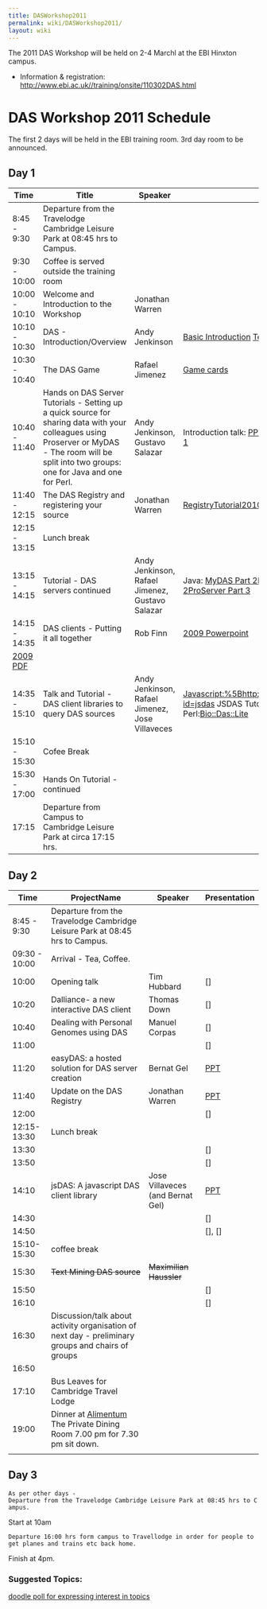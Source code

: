 ```yaml
---
title: DASWorkshop2011
permalink: wiki/DASWorkshop2011/
layout: wiki
---
```


The 2011 DAS Workshop will be held on 2-4 Marchl at the EBI Hinxton
campus.

-   Information & registration:
    <http://www.ebi.ac.uk//training/onsite/110302DAS.html>

DAS Workshop 2011 Schedule
==========================

The first 2 days will be held in the EBI training room. 3rd day room to
be announced.

Day 1
-----

| Time          | Title                                                                                                                                                                                             | Speaker                                         | Resources                                                                                                                                                                                                                                                                                                                                   |
|---------------|---------------------------------------------------------------------------------------------------------------------------------------------------------------------------------------------------|-------------------------------------------------|---------------------------------------------------------------------------------------------------------------------------------------------------------------------------------------------------------------------------------------------------------------------------------------------------------------------------------------------|
| 8:45 - 9:30   | Departure from the Travelodge Cambridge Leisure Park at 08:45 hrs to Campus.                                                                                                                      |
| 9:30 - 10:00  | Coffee is served outside the training room                                                                                                                                                        |
| 10:00 - 10:10 | Welcome and Introduction to the Workshop                                                                                                                                                          | Jonathan Warren                                 |                                                                                                                                                                                                                                                                                                                                             |
| 10:10 - 10:30 | DAS - Introduction/Overview                                                                                                                                                                       | Andy Jenkinson                                  | [Basic Introduction](http://www.ebi.ac.uk/~aj/das_workshop_2010/DAS-Introduction.pptx) [Technical Introduction](http://www.ebi.ac.uk/~aj/das_workshop_2010/DAS-Introduction-Technical.pptx)                                                                                                                                                 |
| 10:30 - 10:40 | The DAS Game                                                                                                                                                                                      | Rafael Jimenez                                  | [Game cards](http://www.ebi.ac.uk/~rafael/talks/2010-04-07_workshop_das/dasGame/)                                                                                                                                                                                                                                                           |
| 10:40 - 11:40 | Hands on DAS Server Tutorials - Setting up a quick source for sharing data with your colleagues using Proserver or MyDAS - The room will be split into two groups: one for Java and one for Perl. | Andy Jenkinson, Gustavo Salazar                 | Introduction talk: [PPT](http://oware.cbio.uct.ac.za/~gustavo/DASservers.ppt) Java:[MyDAS Part 1](http://code.google.com/p/mydas/wiki/MyDASTutorial) Perl:[ProServer Part 1](http://www.ebi.ac.uk/~aj/das_workshop_2010/proserver_tutorial_1.html)                                                                                          |
| 11:40 - 12:15 | The DAS Registry and registering your source                                                                                                                                                      | Jonathan Warren                                 | [RegistryTutorial2010](http://www.biodas.org/wiki/RegistryTutorial2010)                                                                                                                                                                                                                                                                     |
| 12:15 - 13:15 | Lunch break                                                                                                                                                                                       |
| 13:15 - 14:15 | Tutorial - DAS servers continued                                                                                                                                                                  | Andy Jenkinson, Rafael Jimenez, Gustavo Salazar | Java: [MyDAS Part 2](http://code.google.com/p/mydas/wiki/MyDASTutorial2ndPart)[MyDAS Part 3](http://code.google.com/p/mydas/wiki/MyDASTutorial3rdPart)Perl:[ProServer Part 2](http://www.ebi.ac.uk/~aj/das_workshop_2010/proserver_tutorial_2.html)[ProServer Part 3](http://www.ebi.ac.uk/~aj/das_workshop_2010/proserver_tutorial_3.html) |
| 14:15 - 14:35 | DAS clients - Putting it all together                                                                                                                                                             | Rob Finn                                        | [2009 Powerpoint](http://www.biodas.org/workshop_2009/20090309ClientSpecReview.ppt)                                                                                                                                                                                                                                                         
                                                                                                                                                                                                                                                                       [2009 PDF](http://www.biodas.org/workshop_2009/20090309ClientSpecReview.pdf)                                                                                                                                                                                                                                                                 |
| 14:35 - 15:10 | Talk and Tutorial -DAS client libraries to query DAS sources                                                                                                                                      | Andy Jenkinson, Rafael Jimenez, Jose Villaveces | <Javascript:%5Bhttp://www.ebi.ac.uk/~jvillave/wiki/doku.php?id=jsdas> JSDAS Tutorial\], Java:[Dasobert Tutorial](http://www.ebi.ac.uk/~rafael/dokuwiki/doku.php?id=das:courses:dasobert), Perl:[Bio::Das::Lite](http://www.ebi.ac.uk/~aj/das_workshop_2010/daslite_tutorial.html)                                                           |
| 15:10 - 15:30 | Cofee Break                                                                                                                                                                                       |
| 15:30 - 17:00 | Hands On Tutorial - continued                                                                                                                                                                     |
| 17:15         | Departure from Campus to Cambridge Leisure Park at circa 17:15 hrs.                                                                                                                               |

Day 2
-----

| Time          | ProjectName                                                                                                             | Speaker                          | Presentation                                                   |
|---------------|-------------------------------------------------------------------------------------------------------------------------|----------------------------------|----------------------------------------------------------------|
| 8:45 - 9:30   | Departure from the Travelodge Cambridge Leisure Park at 08:45 hrs to Campus.                                            |
| 09:30 - 10:00 | Arrival - Tea, Coffee.                                                                                                  |
| 10:00         | Opening talk                                                                                                            | Tim Hubbard                      | \[\]                                                           |
| 10:20         | Dalliance- a new interactive DAS client                                                                                 | Thomas Down                      | \[\]                                                           |
| 10:40         | Dealing with Personal Genomes using DAS                                                                                 | Manuel Corpas                    | \[\]                                                           |
| 11:00         |                                                                                                                         |                                  | \[\]                                                           |
| 11:20         | easyDAS: a hosted solution for DAS server creation                                                                      | Bernat Gel                       | [PPT](http://www.biodas.org/workshop_2010/bernat_easydas.ppt)  |
| 11:40         | Update on the DAS Registry                                                                                              | Jonathan Warren                  | [PPT](http://www.biodas.org/workshop_2010/warren_registry.ppt) |
| 12:00         |                                                                                                                         |                                  | \[\]                                                           |
| 12:15-13:30   | Lunch break                                                                                                             |
| 13:30         |                                                                                                                         |                                  | \[\]                                                           |
| 13:50         |                                                                                                                         |                                  | \[\]                                                           |
| 14:10         | jsDAS: A javascript DAS client library                                                                                  | Jose Villaveces (and Bernat Gel) | [PPT](http://www.biodas.org/workshop_2010/jose_jsdas.ppt)      |
| 14:30         |                                                                                                                         |                                  | \[\]                                                           |
| 14:50         |                                                                                                                         |                                  | \[\], \[\]                                                     |
| 15:10-15:30   | coffee break                                                                                                            |
| 15:30         | ~~Text Mining DAS source~~                                                                                              | ~~Maximilian Haussler~~          |                                                                |
| 15:50         |                                                                                                                         |                                  | \[\]                                                           |
| 16:10         |                                                                                                                         |                                  | \[\]                                                           |
| 16:30         | Discussion/talk about activity organisation of next day - preliminary groups and chairs of groups                       |                                  |                                                                |
| 16:50         |                                                                                                                         |                                  |                                                                |
| 17:10         | Bus Leaves for Cambridge Travel Lodge                                                                                   |                                  |                                                                |
| 19:00         | Dinner at [Alimentum](http://restaurantalimentum.co.uk/index.php) The Private Dining Room 7.00 pm for 7.30 pm sit down. |                                  |                                                                |
||

Day 3
-----

`As per other days -Departure from the Travelodge Cambridge Leisure Park at 08:45 hrs to Campus.`

Start at 10am

`Departure 16:00 hrs form campus to Travellodge in order for people to get planes and trains etc back home.`

Finish at 4pm.

### Suggested Topics:

[doodle poll for expressing interest in
topics](http://www.doodle.com/cvb5btwmrzz9avgh)
